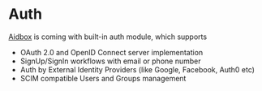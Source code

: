 # Auth

[Aidbox](https://www.health-samurai.io/aidbox) is coming with built-in auth module, which supports

* OAuth 2.0 and OpenID Connect server implementation
* SignUp/SignIn workflows with email or phone number
* Auth by External Identity Providers \(like Google, Facebook, Auth0 etc\)
* SCIM compatible Users and Groups management



